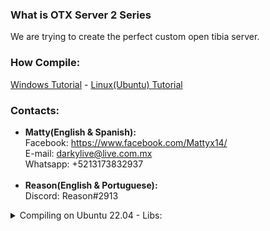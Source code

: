 ### What is OTX Server 2 Series
We are trying to create the perfect custom open tibia server.

### How Compile:
[Windows Tutorial](https://github.com/mattyx14/otxserver/wiki/Compilling-on-Windows) - [Linux(Ubuntu) Tutorial](https://github.com/mattyx14/otxserver/wiki/Compiling-OTX2-on-Ubuntu)

### Contacts:
- <b>Matty(English & Spanish):</b><br>
Facebook: https://www.facebook.com/Mattyx14/<br>
E-mail: darkylive@live.com.mx<br>
Whatsapp: +5213173832937<br><br>
- <b>Reason(English & Portuguese):</b><br>
Discord: Reason#2913

<details>
  <summary>Compiling on Ubuntu 22.04 - Libs:</summary>

  ```bash
  sudo apt install g++ libcrypto++-dev libcrypto++-doc libcrypto++-utils libpugixml-dev libmysqlclient-dev libfmt-dev liblua5.2-dev libboost-all-dev -y
